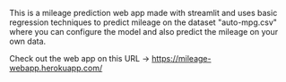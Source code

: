This is  a mileage prediction web app made with streamlit and uses basic regression techniques to predict mileage on the dataset "auto-mpg.csv" where you can configure the model and also predict the mileage on your own data.

Check out the web app on this URL -> https://mileage-webapp.herokuapp.com/

